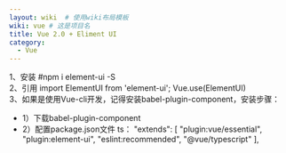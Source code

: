 ```yaml
---
layout: wiki  # 使用wiki布局模板
wiki: vue # 这是项目名
title: Vue 2.0 + Eliment UI
category:
  - Vue
---
```


1、安装 #npm i element-ui -S  
2、引用 import ElementUI from 'element-ui'; Vue.use(ElementUI)   
3、如果是使用Vue-cli开发，记得安装babel-plugin-component，安装步骤：   
- 1）下载babel-plugin-component   
- 2）配置package.json文件 ts： "extends": \[ "plugin:vue/essential", "plugin:element-ui", "eslint:recommended", "@vue/typescript" \],
